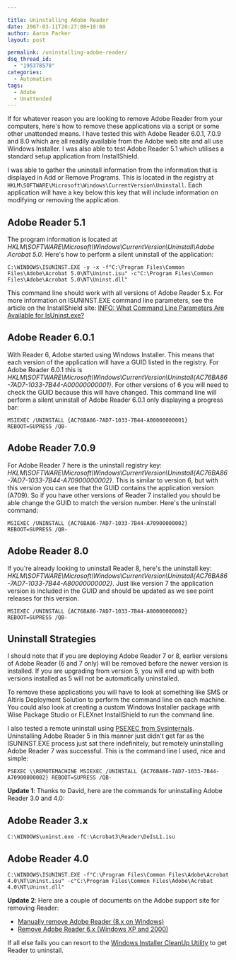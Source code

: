 ```yaml
---

title: Uninstalling Adobe Reader
date: 2007-03-11T20:27:00+10:00
author: Aaron Parker
layout: post

permalink: /uninstalling-adobe-reader/
dsq_thread_id:
  - "195378578"
categories:
  - Automation
tags:
  - Adobe
  - Unattended
---
```

If for whatever reason you are looking to remove Adobe Reader from your computers, here's how to remove these applications via a script or some other unattended means. I have tested this with Adobe Reader 6.0.1, 7.0.9 and 8.0 which are all readily available from the Adobe web site and all use Windows Installer. I was also able to test Adobe Reader 5.1 which utilises a standard setup application from InstallShield.

I was able to gather the uninstall information from the information that is displayed in Add or Remove Programs. This is located in the registry at `HKLM\SOFTWARE\Microsoft\Windows\CurrentVersion\Uninstall`. Each application will have a key below this key that will include information on modifying or removing the application.

## Adobe Reader 5.1

The program information is located at _HKLM\SOFTWARE\Microsoft\Windows\CurrentVersion\Uninstall\Adobe Acrobat 5.0_. Here's how to perform a silent uninstall of the application:

```
C:\WINDOWS\ISUNINST.EXE -y -x -f"C:\Program Files\Common Files\Adobe\Acrobat 5.0\NT\Uninst.isu" -c"C:\Program Files\Common Files\Adobe\Acrobat 5.0\NT\Uninst.dll"
```

This command line should work with all versions of Adobe Reader 5.x. For more information on ISUNINST.EXE command line parameters, see the article on the InstallShield site: [INFO: What Command Line Parameters Are Available for IsUninst.exe?](http://support.installshield.com/kb/view.asp?articleid=q100021)

## Adobe Reader 6.0.1

With Reader 6, Adobe started using Windows Installer. This means that each version of the application will have a GUID listed in the registry. For Adobe Reader 6.0.1 this is _HKLM\SOFTWARE\Microsoft\Windows\CurrentVersion\Uninstall\{AC76BA86-7AD7-1033-7B44-A00000000001}_. For other versions of 6 you will need to check the GUID because this will have changed. This command line will perform a silent uninstall of Adobe Reader 6.0.1 only displaying a progress bar:

```
MSIEXEC /UNINSTALL {AC76BA86-7AD7-1033-7B44-A00000000001} REBOOT=SUPRESS /QB-
```

## Adobe Reader 7.0.9

For Adobe Reader 7 here is the uninstall registry key: _HKLM\SOFTWARE\Microsoft\Windows\CurrentVersion\Uninstall\{AC76BA86-7AD7-1033-7B44-A70900000002}_. This is similar to version 6, but with this version you can see that the GUID contains the application version (A709). So if you have other versions of Reader 7 installed you should be able change the GUID to match the version number. Here's the uninstall command:

```
MSIEXEC /UNINSTALL {AC76BA86-7AD7-1033-7B44-A70900000002} REBOOT=SUPRESS /QB-
```

## Adobe Reader 8.0

If you're already looking to uninstall Reader 8, here's the uninstall key: _HKLM\SOFTWARE\Microsoft\Windows\CurrentVersion\Uninstall\{AC76BA86-7AD7-1033-7B44-A80000000002}_. Just like version 7 the application version is included in the GUID and should be updated as we see point releases for this version.

```
MSIEXEC /UNINSTALL {AC76BA86-7AD7-1033-7B44-A80000000002} REBOOT=SUPRESS /QB-
```

## Uninstall Strategies

I should note that if you are deploying Adobe Reader 7 or 8, earlier versions of Adobe Reader (6 and 7 only) will be removed before the newer version is installed. If you are upgrading from version 5, you will end up with both versions installed as 5 will not be automatically uninstalled.

To remove these applications you will have to look at something like SMS or Altiris Deployment Solution to perform the command line on each machine. You could also look at creating a custom Windows Installer package with Wise Package Studio or FLEXnet InstallShield to run the command line.

I also tested a remote uninstall using [PSEXEC from Sysinternals](http://www.microsoft.com/technet/sysinternals/ProcessesAndThreads/PsExec.mspx). Uninstalling Adobe Reader 5 in this manner just didn't get far as the ISUNINST.EXE process just sat there indefinitely, but remotely uninstalling Adobe Reader 7 was successful. This is the command line I used, nice and simple:

```
PSEXEC \\REMOTEMACHINE MSIEXEC /UNINSTALL {AC76BA86-7AD7-1033-7B44-A70900000002} REBOOT=SUPRESS /QB-
```

**Update 1**: Thanks to David, here are the commands for uninstalling Adobe Reader 3.0 and 4.0:

## Adobe Reader 3.x

```
C:\WINDOWS\uninst.exe -fC:\Acrobat3\Reader\DeIsL1.isu
```

## Adobe Reader 4.0

```
C:\WINDOWS\ISUNINST.EXE -f"C:\Program Files\Common Files\Adobe\Acrobat 4.0\NT\Uninst.isu" -c"C:\Program Files\Common Files\Adobe\Acrobat 4.0\NT\Uninst.dll"
```

**Update 2**: Here are a couple of documents on the Adobe support site for removing Reader:

  * [Manually remove Adobe Reader (8.x on Windows)](http://kb.adobe.com/selfservice/viewContent.do?externalId=kb400769)
  * [Remove Adobe Reader 6.x (Windows XP and 2000)](http://kb.adobe.com/selfservice/viewContent.do?externalId=327675)

If all else fails you can resort to the [Windows Installer CleanUp Utility](http://support.microsoft.com/kb/290301) to get Reader to uninstall.
